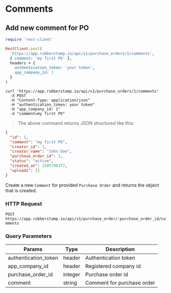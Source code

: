 # Comments

## Add new comment for PO

```ruby
require 'rest-client'

RestClient.post(
  'https://app.rubberstamp.io/api/v1/purchase_orders/1/comments',
  { comment: 'my first PO' },
  headers = {
    authentication_token: 'your token',
    app_company_id: 1
  }
)
```

```shell
curl 'https://app.rubberstamp.io/api/v1/purchase_orders/1/comments'
  -X POST
  -H "Content-Type: application/json"
  -H "authentication_token: your token"
  -H "app_company_id: 1"
  -d "comment=my first PO"
```

> The above command returns JSON structured like this:

```json
{
  "id": 1,
  "comment": "my first PO",
  "creator_id": 1,
  "creator_name": "John Doe",
  "purchase_order_id": 1,
  "status": "active",
  "created_at": 1505796377,
  "uploads": []
}
```

Create a new `Comment` for provided `Purchase Order` and returns the object that
is created.

### HTTP Request

`POST
https://app.rubberstamp.io/api/v1/purchase_order/:purchase_order_id/comments`

### Query Parameters

| Params               | Type    | Description                |
| -----                | -----   | ---------                  |
| authentication_token | header  | Authentication token       |
| app_company_id       | header  | Registered company id      |
| purchase_order_id    | integer | Purchase order id          |
| comment              | string  | Comment for purchase order |

